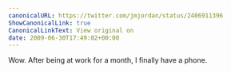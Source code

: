 ```yaml
---
canonicalURL: https://twitter.com/jmjordan/status/2406911396
ShowCanonicalLink: true
CanonicalLinkText: View original on
date: 2009-06-30T17:49:02+00:00
---
```

Wow. After being at work for a month, I finally have a phone.
